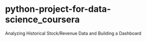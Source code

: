 # python-project-for-data-science_coursera
Analyzing Historical Stock/Revenue Data and Building a Dashboard
